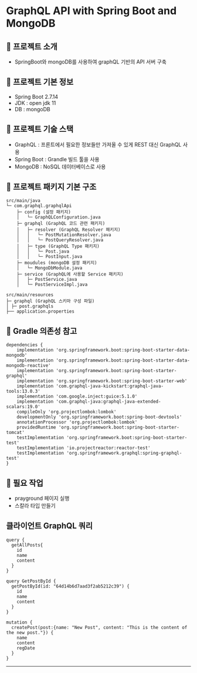 # GraphQL API with Spring Boot and MongoDB

## 🚀 프로젝트  소개
 - SpringBoot와 mongoDB를 사용하여 graphQL 기반의 API 서버 구축 

## 🚀 프로젝트 기본 정보
- Spring Boot 2.7.14
- JDK : open jdk 11
- DB : mongoDB

## 🚀 프로젝트 기술 스택
 - GraphQL
    : 프론트에서 필요한 정보들만 가져올 수 있게 REST 대신 GraphQL 사용
 - Spring Boot
    : Grandle 빌드 툴을 사용
 - MongoDB
   :  NoSQL 데이터베이스로 사용

## 🚀 프로젝트 패키지 기본 구조
``` 
src/main/java
└─ com.graphql.graphqlApi
    ├─ config (설정 패키지)
    │   └─ GraphQLConfiguration.java
    ├─ graphql (GraphQL 코드 관련 패키지)
    │   ├─ resolver (GraphQL Resolver 패키지)
    │   │   └─ PostMutationResolver.java
    │   │   └─ PostQueryResolver.java
    │   ├─ type (GraphQL Type 패키지)
    │   │   └─ Post.java
    │   │   └─ PostInput.java
    ├─ moudules (mongoDB 설정 패키지)
    │   └─ MongoDbModule.java
    ├─ service (GraphQL에 사용할 Service 패키지)
    │   ├─ PostService.java
    │   └─ PostServiceImpl.java

src/main/resources
├─ graphql (GraphQL 스키마 구성 파일)
│ ├─ post.graphqls
├── application.properties
```

## 🚀 Gradle 의존성 참고
```
dependencies {
	implementation 'org.springframework.boot:spring-boot-starter-data-mongodb'
	implementation 'org.springframework.boot:spring-boot-starter-data-mongodb-reactive'
	implementation 'org.springframework.boot:spring-boot-starter-graphql'
	implementation 'org.springframework.boot:spring-boot-starter-web'
	implementation 'com.graphql-java-kickstart:graphql-java-tools:13.0.3'
	implementation 'com.google.inject:guice:5.1.0'
	implementation 'com.graphql-java:graphql-java-extended-scalars:19.0'
	compileOnly 'org.projectlombok:lombok'
	developmentOnly 'org.springframework.boot:spring-boot-devtools'
	annotationProcessor 'org.projectlombok:lombok'
	providedRuntime 'org.springframework.boot:spring-boot-starter-tomcat'
	testImplementation 'org.springframework.boot:spring-boot-starter-test'
	testImplementation 'io.projectreactor:reactor-test'
	testImplementation 'org.springframework.graphql:spring-graphql-test'
}
```

## 🚀 필요 작업
 - prayground 페이지 실행
 - 스칼라 타입 만들기
 
## 클라이언트 GraphQL 쿼리
```
query {
  getAllPosts{
    id
    name
    content
  }
}

query GetPostById {
  getPostById(id: "64d14b6d7aad3f2ab5212c39") {
    id
    name
    content
  }
}

```
```
mutation {
  createPost(post:{name: "New Post", content: "This is the content of the new post."}) {
    name
    content
    regDate
  }
}
```
---